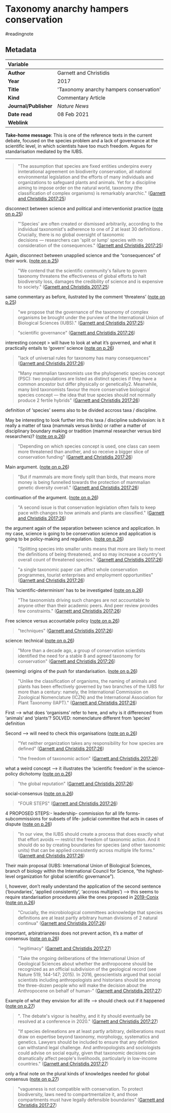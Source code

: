 # Taxonomy anarchy hampers conservation
#readingnote 


## Metadata

|   Variable     |  |
|:--------------|:-----------|
| **Author**			| Garnett and Christidis     | 
| **Year**				| 	2017		 | 
| **Title**				| 	'Taxonomy anarchy hampers conservation'		 | 
| **Kind**				| Commentary Article| 
| **Journal/Publisher**				| 	*Nature News*		 | 
| **Date read**				| 	08 Feb 2021	 | 
| **Weblink**				| 			 | 

**Take-home message**: This is one of the reference texts in the current debate, focused on the species problem and a lack of governance at the scientific level, in which scientists have too much freedom. Argues for standarisation mediated by the IUBS.

---


> "The assumption that species are fixed entities underpins every innterational agreement on biodiverity conservation, all national environmental legislation and the efforts of many individuals and organizations to safeguard plants and animals. Yet for a discipline aiming to impose order on the natural world, taxonomy (the classification of complex organisms) is remarkably anarchic." ([Garnett and Christidis 2017:25](zotero://open-pdf/library/items/MJSUN2UK?page=1))

disconnect between science and political and interventionist practice ([note on p.25](zotero://open-pdf/library/items/MJSUN2UK?page=1))

> "'Species' are often created or dismissed arbitrarily, according to the individual taxonomist's adherence to one of 2 at least 30 definitions . Crucially, there is no global oversight of taxonomic decisions — researchers can 'split or lump' species with no consideration of the consequences." ([Garnett and Christidis 2017:25](zotero://open-pdf/library/items/MJSUN2UK?page=1))

Again, disconnect between unapplied science and the “consequences” of their work. ([note on p.25](zotero://open-pdf/library/items/MJSUN2UK?page=1))

> "We  contend that the scientific community's failure to govern taxonomy threatens the effectiveness of global efforts to halt biodiversity loss, damages the credibility of science and is expensive to society." ([Garnett and Christidis 2017:25](zotero://open-pdf/library/items/MJSUN2UK?page=1))

same commentary as before, ilustrated by the comment ‘threatens’ ([note on p.25](zotero://open-pdf/library/items/MJSUN2UK?page=1))

> "we propose that the governance of the taxonomy of complex organisms be brought under the purview of the International Union of Biological Sciences (IUBS)." ([Garnett and Christidis 2017:25](zotero://open-pdf/library/items/MJSUN2UK?page=1))

> "scientific governance" ([Garnett and Christidis 2017:26](zotero://open-pdf/library/items/MJSUN2UK?page=2))

interesting concept > will have to look at what it’s governed, and what it practically entails to ‘govern’ science ([note on p.26](zotero://open-pdf/library/items/MJSUN2UK?page=2))

> "lack of universal rules for taxonomy has many consequences" ([Garnett and Christidis 2017:26](zotero://open-pdf/library/items/MJSUN2UK?page=2))

> "Many mammalian taxonomists use the phylogenetic species concept (PSC): two populations are listed as distinct species if they have a common ancestor but differ physically or genetically2. Meanwhile, many bird taxonomists favour the more conservative biological species concept — the idea that true species should not normally produce 2 fertile hybrids" ([Garnett and Christidis 2017:26](zotero://open-pdf/library/items/MJSUN2UK?page=2))

definition of ‘species’ seems also to be divided accross taxa / discipline.

May be interesting to look further into this taxa / discipline subdivission: is it really a matter of taxa (mammals versus birds) or rather a matter of disciplinary boundary making or tradition (mammal researcher versus bird researchers)? ([note on p.26](zotero://open-pdf/library/items/MJSUN2UK?page=2))

> "Depending on which species concept is used, one class can seem more threatened than another, and so receive a bigger slice of conservation funding" ([Garnett and Christidis 2017:26](zotero://open-pdf/library/items/MJSUN2UK?page=2))

Main argument.  ([note on p.26](zotero://open-pdf/library/items/MJSUN2UK?page=2))

> "But if mammals are more finely split than birds, that means more money is being funnelled towards the protection of mammalian genetic diversity overall." ([Garnett and Christidis 2017:26](zotero://open-pdf/library/items/MJSUN2UK?page=2))

continuation of the argument. ([note on p.26](zotero://open-pdf/library/items/MJSUN2UK?page=2))

> "A second issue is that conservation legislation often fails to keep pace with changes to how animals and plants are classified." ([Garnett and Christidis 2017:26](zotero://open-pdf/library/items/MJSUN2UK?page=2))

the argument again of the separation between science and application. In my case, science is going to be conservation science and application is going to be policy-making and regulation.  ([note on p.26](zotero://open-pdf/library/items/MJSUN2UK?page=2))

> "Splitting species into smaller units means that more are likely to meet the definitions of being threatened, and so may increase a country's overall count of threatened species." ([Garnett and Christidis 2017:26](zotero://open-pdf/library/items/MJSUN2UK?page=2))

> "a single taxonomic paper can affect whole conservation programmes, tourist enterprises and employment opportunities" ([Garnett and Christidis 2017:26](zotero://open-pdf/library/items/MJSUN2UK?page=2))

This ‘scientific-determinism’ has to be investigated ([note on p.26](zotero://open-pdf/library/items/MJSUN2UK?page=2))

> "The taxonomists driving such changes are not accountable to anyone other than their academic peers. And peer review provides few constraints." ([Garnett and Christidis 2017:26](zotero://open-pdf/library/items/MJSUN2UK?page=2))

Free science versus accountable policy ([note on p.26](zotero://open-pdf/library/items/MJSUN2UK?page=2))

> "techniques" ([Garnett and Christidis 2017:26](zotero://open-pdf/library/items/MJSUN2UK?page=2))

science: technical ([note on p.26](zotero://open-pdf/library/items/MJSUN2UK?page=2))

> "More than a decade ago, a group of conservation scientists identified the need for a stable 8 and agreed taxonomy for conservation" ([Garnett and Christidis 2017:26](zotero://open-pdf/library/items/MJSUN2UK?page=2))

(seeming) origins of the push for standarisation. ([note on p.26](zotero://open-pdf/library/items/MJSUN2UK?page=2))

> "Unlike the classification of organisms, the naming of animals and plants has been effectively governed by two branches of the IUBS for more than a century: namely, the International Commission on Zoological Nomenclature (ICZN) and the International Association for Plant Taxonomy (IAPT)." ([Garnett and Christidis 2017:26](zotero://open-pdf/library/items/MJSUN2UK?page=2))

First —> what does ‘organisms’ refer to here, and why is it differenced from ‘animals’ and ‘plants’? SOLVED: nomenclature different from ’species’ definition

Second —> will need to check this organisations ([note on p.26](zotero://open-pdf/library/items/MJSUN2UK?page=2))

> "Yet neither organization takes any responsibility for how species are defined" ([Garnett and Christidis 2017:26](zotero://open-pdf/library/items/MJSUN2UK?page=2))

> "the freedom of taxonomic action" ([Garnett and Christidis 2017:26](zotero://open-pdf/library/items/MJSUN2UK?page=2))

what a weird concept —> it illustrates the ‘scientific freedom’ in the science-policy dichotomy ([note on p.26](zotero://open-pdf/library/items/MJSUN2UK?page=2))

> "the global reputation" ([Garnett and Christidis 2017:26](zotero://open-pdf/library/items/MJSUN2UK?page=2))

social-consensus ([note on p.26](zotero://open-pdf/library/items/MJSUN2UK?page=2))

> "FOUR STEPS" ([Garnett and Christidis 2017:26](zotero://open-pdf/library/items/MJSUN2UK?page=2))

4 PROPOSED STEPS:- leadership- commission for all life forms- subcommissions for subsets of life- judicial committee that acts in cases of dispute ([note on p.26](zotero://open-pdf/library/items/MJSUN2UK?page=2))

> "In our view, the IUBS should create a process that does exactly what that effort avoids — restrict the freedom of taxonomic action. And it should do so by creating boundaries for species (and other taxonomic units) that can be applied consistently across multiple life forms." ([Garnett and Christidis 2017:26](zotero://open-pdf/library/items/MJSUN2UK?page=2))

Their main proposal (IUBS: International Union of Biological Sciences, branch of biology within the International Council for Science, “the highest-level organization for global scientific governance”).

I, however, don’t really understand the application of the second sentence (‘boundaries’, ‘applied consistently’, ‘accross multiples’) —> this seems to require standarisation procedures alike the ones proposed in [2019-Conix](2019-Conix.md) ([note on p.26](zotero://open-pdf/library/items/MJSUN2UK?page=2))

> "Crucially, the microbiological committees acknowledge that species definitions are at least partly arbitrary human divisions of 2 natural continua" ([Garnett and Christidis 2017:26](zotero://open-pdf/library/items/MJSUN2UK?page=2))

important, arbiratrianness does not prevent action, it’s a matter of consensus ([note on p.26](zotero://open-pdf/library/items/MJSUN2UK?page=2))

> "legitimacy" ([Garnett and Christidis 2017:27](zotero://open-pdf/library/items/MJSUN2UK?page=3))

> "Take the ongoing deliberations of the International Union of Geological Sciences about whether the anthropocene should be recognized as an official subdivision of the geological record (see Nature 519, 144-147; 2015). In 2016, geoscientists argued that social scientists including anthropologists and historians should be among the three-dozen people who will make the decision about the Anthropocene on behalf of human-" ([Garnett and Christidis 2017:27](zotero://open-pdf/library/items/MJSUN2UK?page=3))

Example of what they envision for all life —> should check out if it happened ([note on p.27](zotero://open-pdf/library/items/MJSUN2UK?page=3))

> ". The debate's vigour is healthy, and it ity should eventually be resolved at a conference in 2020." ([Garnett and Christidis 2017:27](zotero://open-pdf/library/items/MJSUN2UK?page=3))

> "If species delineations are at least partly arbitrary, deliberations must draw on expertise beyond taxonomy, morphology, systematics and genetics. Lawyers should be included to ensure that any definition can withstand legal challenge. And anthropologists and sociologists could advise on social equity, given that taxonomic decisions can dramatically affect people's livelihoods, particularly in low-income countries." ([Garnett and Christidis 2017:27](zotero://open-pdf/library/items/MJSUN2UK?page=3))

only a final note on the plural kinds of knowledges needed for global consensus ([note on p.27](zotero://open-pdf/library/items/MJSUN2UK?page=3))

> "vagueness is not compatible with conservation. To protect biodiversity, laws need to compartmentalize it, and those compartments must have legally defensible boundaries" ([Garnett and Christidis 2017:27](zotero://open-pdf/library/items/MJSUN2UK?page=3))

